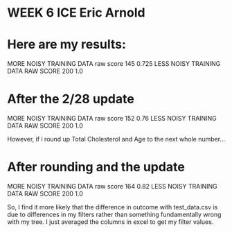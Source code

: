 # WEEK 6 ICE Eric Arnold

# Here are my results:
MORE NOISY TRAINING DATA
raw score 145
0.725
LESS NOISY TRAINING DATA
RAW SCORE 200
1.0

# After the 2/28 update
MORE NOISY TRAINING DATA
raw score 152
0.76
LESS NOISY TRAINING DATA
RAW SCORE 200
1.0

However, if i round up Total Cholesterol and Age to the next whole number...

# After rounding and the update
MORE NOISY TRAINING DATA
raw score 164
0.82
LESS NOISY TRAINING DATA
RAW SCORE 200
1.0

So, I find it more likely that the difference in outcome with test_data.csv is due to differences in my filters rather than something fundamentally wrong with my tree. I just averaged the columns in excel to get my filter values.
